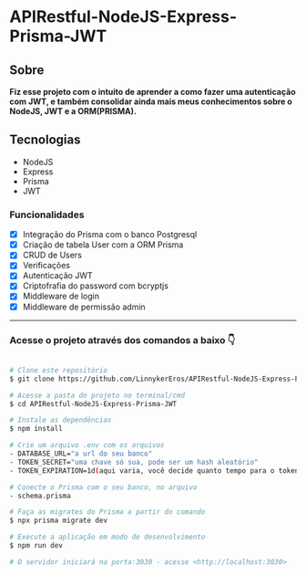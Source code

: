 <h1> APIRestful-NodeJS-Express-Prisma-JWT </h1>

<h2>Sobre</h2>
<p> <strong>Fiz esse projeto com o intuito de aprender a como fazer uma autenticação com JWT, e também consolidar ainda mais meus conhecimentos sobre o NodeJS, JWT e a ORM(PRISMA). </strong></p>

<h2>Tecnologias</h2>
<ul>
   <li>NodeJS</li>
   <li>Express</li>
   <li>Prisma</li>
   <li>JWT</li>
</ul>

### Funcionalidades

- [x] Integração do Prisma com o banco Postgresql
- [x] Criação de tabela User com a ORM Prisma
- [x] CRUD de Users
- [x] Verificações
- [x] Autenticação JWT
- [x] Criptofrafia do password com bcryptjs
- [x] Middleware de login
- [x] Middleware de permissão admin 

---

<h3> Acesse o projeto através dos comandos a baixo 👇</h3>

```bash

# Clone este repositório
$ git clone https://github.com/LinnykerEros/APIRestful-NodeJS-Express-Prisma-JWT.git

# Acesse a pasta do projeto no terminal/cmd
$ cd APIRestful-NodeJS-Express-Prisma-JWT

# Instale as dependências
$ npm install

# Crie um arquivo .env com os arquivos
- DATABASE_URL="a url do seu banco"
- TOKEN_SECRET="uma chave só sua, pode ser um hash aleatório"
- TOKEN_EXPIRATION=1d(aqui varia, você decide quanto tempo para o token expirar)

# Conecte o Prisma com o seu banco, no arquivo
- schema.prisma

# Faça as migrates do Prisma a partir do comando
$ npx prisma migrate dev  

# Execute a aplicação em modo de desenvolvimento
$ npm run dev

# O servidor iniciará na porta:3030 - acesse <http://localhost:3030>
```
